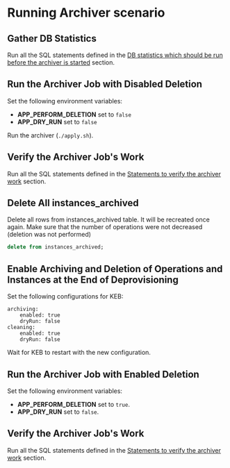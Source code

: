 # Running Archiver scenario

## Gather DB Statistics

Run all the SQL statements defined in the [DB statistics which should be run before the archiver is started](db_scripts.md#db-statistics-which-should-be-run-before-the-archiver-is-started) section.

## Run the Archiver Job with Disabled Deletion

Set the following environment variables:
- **APP_PERFORM_DELETION** set to `false`
- **APP_DRY_RUN**  set to `false`

Run the archiver (`./apply.sh`).

## Verify the Archiver Job's Work

Run all the SQL statements defined in the [Statements to verify the archiver work](db_scripts.md#statements-to-verify-the-archiver-work) section.

## Delete All instances_archived

Delete all rows from instances_archived table. It will be recreated once again. Make sure that the number of operations were not decreased (deletion was not performed)
```sql
delete from instances_archived;
```

## Enable Archiving and Deletion of Operations and Instances at the End of Deprovisioning

Set the following configurations for KEB:
```
archiving:
    enabled: true
    dryRun: false
cleaning:
    enabled: true
    dryRun: false
```

Wait for KEB to restart with the new configuration.

## Run the Archiver Job with Enabled Deletion

Set the following environment variables:
- **APP_PERFORM_DELETION** set to `true`.
- **APP_DRY_RUN**  set to `false`.

## Verify the Archiver Job's Work

Run all the SQL statements defined in the [Statements to verify the archiver work](db_scripts.md#statements-to-verify-the-archiver-work) section.